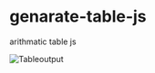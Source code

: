 # genarate-table-js
 arithmatic table js
 

![Tableoutput](https://github.com/krupesh788/Genarate-table-js/assets/71176180/0de47b80-6ac9-452c-8770-15a0766b82e3)
